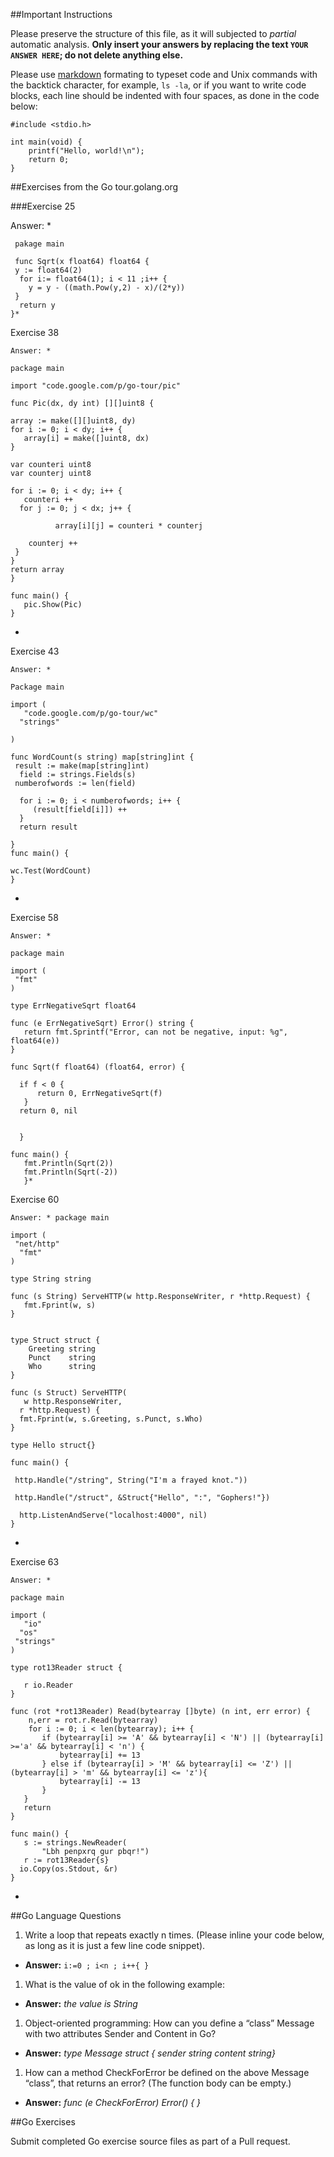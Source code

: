 ##Important Instructions

Please preserve the structure of this file, as it will subjected to *partial*
automatic analysis. **Only insert your answers by replacing the text `YOUR
ANSWER HERE`; do not delete anything else.**

Please use [markdown](https://help.github.com/articles/markdown-basics)
formating to typeset code and Unix commands with the backtick character, for
example, `ls -la`, or if you want to write code blocks, each line should be
indented with four spaces, as done in the code below:

    #include <stdio.h>
    
    int main(void) {
    	printf("Hello, world!\n");
    	return 0;
    }


##Exercises from the Go tour.golang.org

###Exercise 25

Answer: *

     pakage main
    
     func Sqrt(x float64) float64 { 
     y := float64(2) 
      for i:= float64(1); i < 11 ;i++ { 
        y = y - ((math.Pow(y,2) - x)/(2*y)) 
     } 
      return y 
    }*
Exercise 38

    Answer: *
    
    package main
    
    import "code.google.com/p/go-tour/pic"
    
    func Pic(dx, dy int) [][]uint8 {
    
    array := make([][]uint8, dy)
    for i := 0; i < dy; i++ {
       array[i] = make([]uint8, dx)
    }
    
    var counteri uint8
    var counterj uint8
    
    for i := 0; i < dy; i++ {
       counteri ++
      for j := 0; j < dx; j++ {
    
              array[i][j] = counteri * counterj
    
        counterj ++
     }
    }   
    return array
    }
    
    func main() {
       pic.Show(Pic)
    }
*

Exercise 43
    
    Answer: *
    
    Package main
    
    import (
       "code.google.com/p/go-tour/wc"
      "strings"
    
    )

    func WordCount(s string) map[string]int {
     result := make(map[string]int) 
      field := strings.Fields(s)
     numberofwords := len(field)
    
      for i := 0; i < numberofwords; i++ {
         (result[field[i]]) ++
      }
      return result
    
    }
    func main() {
    
    wc.Test(WordCount)
    }
*
Exercise 58
    
    Answer: *
    
    package main
    
    import (
     "fmt"
    )
    
    type ErrNegativeSqrt float64
    
    func (e ErrNegativeSqrt) Error() string {
       return fmt.Sprintf("Error, can not be negative, input: %g", float64(e))
    }
    
    func Sqrt(f float64) (float64, error) {
    
      if f < 0 {
          return 0, ErrNegativeSqrt(f)
       }
      return 0, nil
    
    
      }

    func main() {
       fmt.Println(Sqrt(2))
       fmt.Println(Sqrt(-2))
       }*
       
Exercise 60

    Answer: * package main
    
    import (
     "net/http"
      "fmt"
    )
    
    type String string
    
    func (s String) ServeHTTP(w http.ResponseWriter, r *http.Request) {
       fmt.Fprint(w, s)
    }
    
    
    type Struct struct {
        Greeting string
        Punct    string
        Who      string
    }
    
    func (s Struct) ServeHTTP(
       w http.ResponseWriter,
      r *http.Request) {
      fmt.Fprint(w, s.Greeting, s.Punct, s.Who)
    }
    
    type Hello struct{}
    
    func main() {
    
     http.Handle("/string", String("I'm a frayed knot."))
    
     http.Handle("/struct", &Struct{"Hello", ":", "Gophers!"})
    
      http.ListenAndServe("localhost:4000", nil)
    }
*

Exercise 63
    
    Answer: *
    
    package main
    
    import (
       "io"
      "os"
     "strings"
    )
    
    type rot13Reader struct {
    
       r io.Reader 
    }
    
    func (rot *rot13Reader) Read(bytearray []byte) (n int, err error) {
        n,err = rot.r.Read(bytearray)
        for i := 0; i < len(bytearray); i++ {
           if (bytearray[i] >= 'A' && bytearray[i] < 'N') || (bytearray[i] >='a' && bytearray[i] < 'n') {
               bytearray[i] += 13
           } else if (bytearray[i] > 'M' && bytearray[i] <= 'Z') || (bytearray[i] > 'm' && bytearray[i] <= 'z'){
               bytearray[i] -= 13
           }
       }
       return
    }

    func main() {
       s := strings.NewReader(
           "Lbh penpxrq gur pbqr!")
       r := rot13Reader{s}
      io.Copy(os.Stdout, &r)
    }
*

##Go Language Questions

1. Write a loop that repeats exactly n times. (Please inline your code below, as long as it is just a few line code snippet).
  - **Answer:** `i:=0 ; i<n ; i++{ }`
1. What is the value of ok in the following example:
  - **Answer:** *the value is String*
1. Object-oriented programming: How can you define a “class” Message with two attributes Sender and Content in Go?
  - **Answer:** *type Message struct { sender string content string}*
1. How can a method CheckForError be defined on the above Message “class”, that returns an error? (The function body can be empty.)
  - **Answer:** *func (e CheckForError) Error() { }*


##Go Exercises

Submit completed Go exercise source files as part of a Pull request.
